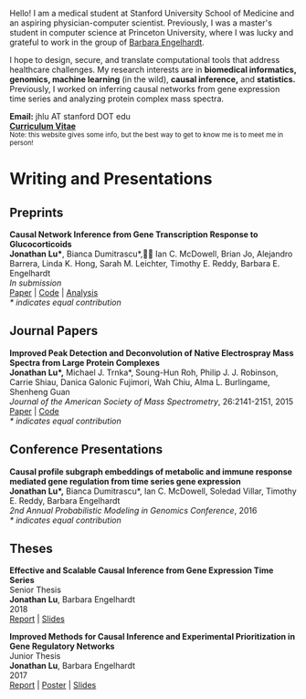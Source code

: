 Hello! I am a medical student at Stanford University School of Medicine and an aspiring physician-computer scientist. Previously, I was a master's student in computer science at Princeton University, where I was lucky and grateful to work in the group of [Barbara Engelhardt](http://beehive.cs.princeton.edu/).

I hope to design, secure, and translate computational tools that address healthcare challenges. My research interests are in **biomedical informatics, genomics, machine learning** (in the wild), **causal inference,** and **statistics.** Previously, I worked on inferring causal networks from gene expression time series and analyzing protein complex mass spectra.


**Email:** jhlu AT stanford DOT edu  
**[Curriculum Vitae](cv_2_6_19.pdf)**  
<sub> Note: this website gives some info, but the best way to get to know me is to meet me in person! </sub>

# Writing and Presentations

## Preprints

**Causal Network Inference from Gene Transcription Response to Glucocorticoids**  
**Jonathan Lu\***, Bianca Dumitrascu\*, Ian C. McDowell, Brian Jo, Alejandro Barrera, Linda K. Hong, Sarah M. Leichter, Timothy E. Reddy, Barbara E. Engelhardt  
*In submission*  
[Paper](https://www.biorxiv.org/content/10.1101/587170v1) \| [Code](https://github.com/lujonathanh/BETS) \| [Analysis](https://drive.google.com/drive/folders/14f47-XB9KzBKn-BMwwfgb-0hXSFCJC2n?usp=sharing)  
*\* indicates equal contribution*

## Journal Papers

**Improved Peak Detection and Deconvolution of Native Electrospray Mass Spectra from Large Protein Complexes**  
**Jonathan Lu\*,** Michael J. Trnka\*, Soung-Hun Roh, Philip J. J. Robinson, Carrie Shiau, Danica Galonic Fujimori, Wah Chiu, Alma L. Burlingame, Shenheng Guan  
*Journal of the American Society of Mass Spectrometry*, 26:2141-2151, 2015  
[Paper](journal/Lu2015_Article_ImprovedPeakDetectionAndDeconv.pdf) \| [Code](https://github.com/lujonathanh/PeakSeeker)  
*\* indicates equal contribution*

## Conference Presentations

**Causal profile subgraph embeddings of metabolic and immune response mediated gene regulation from time series gene expression**   
**Jonathan Lu\*,** Bianca Dumitrascu\*, Ian C. McDowell, Soledad Villar, Timothy E. Reddy, Barbara Engelhardt  
*2nd Annual Probabilistic Modeling in Genomics Conference*, 2016  
*\* indicates equal contribution*

## Theses

**Effective and Scalable Causal Inference from Gene Expression Time Series**  
Senior Thesis  
**Jonathan Lu**, Barbara Engelhardt  
2018  
[Report](thesis/Spring2018_thesis_JL.pdf) \| [Slides](thesis/Spring2018_thesispresentation_JL.pdf)  

**Improved Methods for Causal Inference and Experimental Prioritization in Gene Regulatory Networks**  
Junior Thesis  
**Jonathan Lu**, Barbara Engelhardt  
2017  
[Report](thesis/Spring2017_thesis_JL.pdf) \| [Poster](thesis/Spring2017IW_Poster_5_8_17.pdf) \| [Slides](thesis/Spring2017_thesispresentation_JL.pdf)

